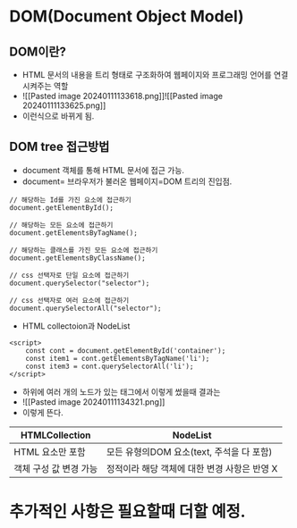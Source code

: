 # DOM(Document Object Model)

## DOM이란?
- HTML 문서의 내용을 트리 형태로 구조화하여 웹페이지와 프로그래밍 언어를 연결시켜주는 역할
- ![[Pasted image 20240111133618.png]]![[Pasted image 20240111133625.png]]
- 이런식으로 바뀌게 됨.
## DOM tree 접근방법
- document 객체를 통해 HTML 문서에 접근 가능.
- document= 브라우저가 불러온 웹페이지=DOM 트리의 진입점.
```
// 해당하는 Id를 가진 요소에 접근하기
document.getElementById();

// 해당하는 모든 요소에 접근하기
document.getElementsByTagName();

// 해당하는 클래스를 가진 모든 요소에 접근하기
document.getElementsByClassName();

// css 선택자로 단일 요소에 접근하기
document.querySelector("selector");

// css 선택자로 여러 요소에 접근하기
document.querySelectorAll("selector");
```

- HTML collectoion과 NodeList
```
<script> 
	const cont = document.getElementById('container'); 
	const item1 = cont.getElementsByTagName('li'); 
	const item3 = cont.querySelectorAll('li'); 
</script>
```
- 하위에 여러 개의 노드가 있는 태그에서 이렇게 썼을때 결과는
- ![[Pasted image 20240111134321.png]]
- 이렇게 뜬다.

| HTMLCollection | NodeList |
| ---- | ---- |
| HTML 요소만 포함 | 모든 유형의DOM 요소(text, 주석을 다 포함) |
| 객체 구성 값 변경 가능 | 정적이라 해당 객체에 대한 변경 사항은 반영 X |
# 추가적인 사항은 필요할때 더할 예정.